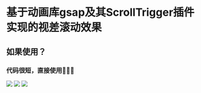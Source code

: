 # 基于动画库gsap及其ScrollTrigger插件实现的视差滚动效果
## 如果使用？
### 代码很短，直接使用🤣🤣🤣
![](https://lower-public.oss-cn-hangzhou.aliyuncs.com/github/ParallaxScrollingEffect/1.jpg)
![](https://lower-public.oss-cn-hangzhou.aliyuncs.com/github/ParallaxScrollingEffect/2.jpg)
![](https://lower-public.oss-cn-hangzhou.aliyuncs.com/github/ParallaxScrollingEffect/3.jpg)
